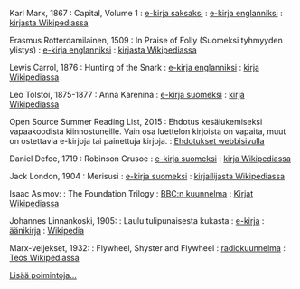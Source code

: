 <!--
Title: Lukuvalosivulista
Lukuvalo: true
-->

Karl Marx, 1867
: Capital, Volume 1
: [e-kirja saksaksi](https://archive.org/details/KarlMarxDasKapitalpdf)
: [e-kirja englanniksi](https://www.marxists.org/archive/marx/works/1867-c1/index.htm)
: [kirjasta Wikipediassa](https://fi.wikipedia.org/wiki/P%C3%A4%C3%A4oma_(Marx))

Erasmus Rotterdamilainen, 1509
: In Praise of Folly (Suomeksi tyhmyyden ylistys)
: [e-kirja englanniksi](http://www.gutenberg.org/ebooks/30201)
: [kirjasta Wikipediassa](https://fi.wikipedia.org/wiki/Tyhmyyden_ylistys)

Lewis Carrol, 1876
: Hunting of the Snark
: [e-kirja englanniksi](http://www.gutenberg.org/ebooks/13)
: [kirja Wikipediassa](https://fi.wikipedia.org/wiki/Kraukijahti)

Leo Tolstoi, 1875-1877
: Anna Karenina
: [e-kirja suomeksi](http://www.gutenberg.org/ebooks/49487)
: [kirja Wikipediassa](https://fi.wikipedia.org/wiki/Anna_Karenina)

Open Source Summer Reading List, 2015
:   Ehdotus kesälukemiseksi vapaakoodista kiinnostuneille. Vain osa
    luettelon kirjoista on vapaita, muut on ostettavia e-kirjoja tai
    painettuja kirjoja.
:   [Ehdotukset webbisivulla](http://opensource.com/life/15/6/2015-summer-reading-list)

Daniel Defoe, 1719
:   Robinson Crusoe
:   [e-kirja suomeksi](http://www.gutenberg.org/ebooks/48387)
:   [kirja Wikipediassa](https://fi.wikipedia.org/wiki/Robinson_Crusoe)

Jack London, 1904
:   Merisusi
:   [e-kirja suomeksi](http://www.gutenberg.org/ebooks/48489)
:   [kirjailijasta Wikipediassa](https://fi.wikipedia.org/wiki/Jack_London)

Isaac Asimov:
:   The Foundation Trilogy
:   [BBC:n kuunnelma](https://archive.org/details/IsaacAsimov-TheFoundationTrilogy)
:   [Kirjat Wikipediassa](https://fi.wikipedia.org/wiki/S%C3%A4%C3%A4ti%C3%B6-sarja)


Johannes Linnankoski, 1905:
:    Laulu tulipunaisesta kukasta
:    [e-kirja](http://www.gutenberg.org/ebooks/12780)
:    [äänikirja](https://librivox.org/laulu-tulipunaisesta-kukasta-by-johannes-linnankoski/)
:    [Wikipedia](https://fi.wikipedia.org/wiki/Laulu_tulipunaisesta_kukasta_(romaani))

Marx-veljekset, 1932:
:    Flywheel, Shyster and Flywheel
:    [radiokuunnelma](https://archive.org/details/otr_flywheelshysterflywheel)
:    [Teos Wikipediassa](https://fi.wikipedia.org/wiki/Flywheel,_Shyster_and_Flywheel)

[Lisää poimintoja...](./Lukuvalo)
